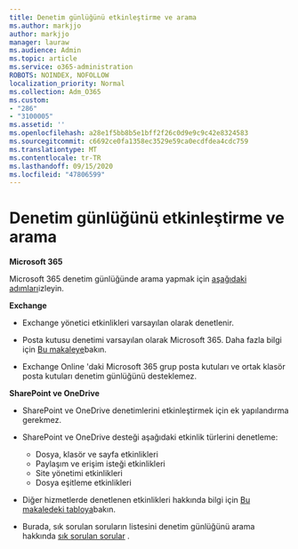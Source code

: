 ```yaml
---
title: Denetim günlüğünü etkinleştirme ve arama
ms.author: markjjo
author: markjjo
manager: lauraw
ms.audience: Admin
ms.topic: article
ms.service: o365-administration
ROBOTS: NOINDEX, NOFOLLOW
localization_priority: Normal
ms.collection: Adm_O365
ms.custom:
- "286"
- "3100005"
ms.assetid: ''
ms.openlocfilehash: a28e1f5bb8b5e1bff2f26c0d9e9c9c42e8324583
ms.sourcegitcommit: c6692ce0fa1358ec3529e59ca0ecdfdea4cdc759
ms.translationtype: MT
ms.contentlocale: tr-TR
ms.lasthandoff: 09/15/2020
ms.locfileid: "47806599"
---
```

# <a name="enable-and-search-the-audit-log"></a>Denetim günlüğünü etkinleştirme ve arama

**Microsoft 365**

Microsoft 365 denetim günlüğünde arama yapmak için [aşağıdaki adımları](https://docs.microsoft.com/microsoft-365/compliance/search-the-audit-log-in-security-and-compliance#search-the-audit-log)izleyin.

**Exchange**

- Exchange yönetici etkinlikleri varsayılan olarak denetlenir.

- Posta kutusu denetimi varsayılan olarak Microsoft 365. Daha fazla bilgi için  [Bu makaleye](https://docs.microsoft.com/microsoft-365/compliance/enable-mailbox-auditing)bakın.

- Exchange Online 'daki Microsoft 365 grup posta kutuları ve ortak klasör posta kutuları denetim günlüğünü desteklemez.

**SharePoint ve OneDrive**

- SharePoint ve OneDrive denetimlerini etkinleştirmek için ek yapılandırma gerekmez.

- SharePoint ve OneDrive desteği aşağıdaki etkinlik türlerini denetleme:

    - Dosya, klasör ve sayfa etkinlikleri
    - Paylaşım ve erişim isteği etkinlikleri
    - Site yönetimi etkinlikleri
    - Dosya eşitleme etkinlikleri

- Diğer hizmetlerde denetlenen etkinlikleri hakkında bilgi için  [Bu makaledeki tabloya](https://docs.microsoft.com/microsoft-365/compliance/search-the-audit-log-in-security-and-compliance#audited-activities)bakın.

- Burada, sık sorulan soruların listesini denetim günlüğünü arama hakkında [sık sorulan sorular](https://docs.microsoft.com/microsoft-365/compliance/search-the-audit-log-in-security-and-compliance#frequently-asked-questions) .